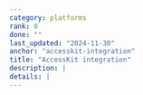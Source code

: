 ```yaml
---
category: platforms
rank: 0
done: ""
last_updated: "2024-11-30"
anchor: "accesskit-integration"
title: "AccessKit integration"
description: |
details: |
---
```

